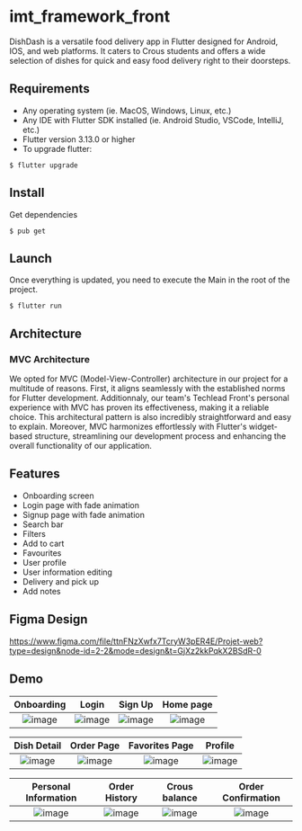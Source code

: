 # imt_framework_front

DishDash is a versatile food delivery app in Flutter designed for Android, IOS, and web platforms. It caters to Crous students and offers a wide selection of dishes for quick and easy food delivery right to their doorsteps.

## Requirements

* Any operating system (ie. MacOS, Windows, Linux, etc.)
* Any IDE with Flutter SDK installed (ie. Android Studio, VSCode, IntelliJ, etc.)
* Flutter version 3.13.0 or higher
* To upgrade flutter:
```
$ flutter upgrade
```

## Install 

Get dependencies
```
$ pub get
```

## Launch

Once everything is updated, you  need to execute the Main in the root of the project.

```
$ flutter run
```

## Architecture
 ### MVC Architecture

 We opted for MVC (Model-View-Controller) architecture in our project for a multitude of reasons. First, it aligns seamlessly with the established norms for Flutter development. Additionnaly, our team's Techlead Front's personal experience with MVC has proven its effectiveness, making it a reliable choice. This architectural pattern is also incredibly straightforward and easy to explain. Moreover, MVC harmonizes effortlessly with Flutter's widget-based structure, streamlining our development process and enhancing the overall functionality of our application.

## Features

* Onboarding screen
* Login page with fade animation
* Signup page with fade animation
* Search bar
* Filters
* Add to cart
* Favourites
* User profile
* User information editing
* Delivery and pick up
* Add notes

## Figma Design 
https://www.figma.com/file/ttnFNzXwfx7TcryW3pER4E/Projet-web?type=design&node-id=2-2&mode=design&t=GjXz2kkPqkX2BSdR-0

## Demo
Onboarding               | Login              | Sign Up               |  Home page
:-------------------------:|:-------------------------:|:-------------------------:|:-------------------------:
![image](https://github.com/Matheo-delaunay/imt-framework-front/assets/126581195/ef875b04-c295-4401-902b-4fcfdfbcc004)|![image](https://github.com/Matheo-delaunay/imt-framework-front/assets/126581195/93a450b0-4f09-49f1-b914-331d6e1c9b2e)|![image](https://github.com/Matheo-delaunay/imt-framework-front/assets/126581195/d2e1f17f-0c2b-430d-b149-a0af320ef754)|![image](https://github.com/Matheo-delaunay/imt-framework-front/assets/126581195/23515a12-817d-4284-99df-7b67f7dc194d)

Dish Detail               |  Order Page              | Favorites Page             |  Profile
:-------------------------:|:-------------------------:|:-------------------------:|:-------------------------:
![image](https://github.com/Matheo-delaunay/imt-framework-front/assets/126581195/538031c8-dd39-416d-aefb-16197a409fbb)|![image](https://github.com/Matheo-delaunay/imt-framework-front/assets/126581195/4afa8733-9314-49bb-8db5-3b4631aa73f3)|![image](https://github.com/Matheo-delaunay/imt-framework-front/assets/126581195/7c51aa1c-8710-4991-a0bc-f199e64d6e44)|![image](https://github.com/Matheo-delaunay/imt-framework-front/assets/126581195/30e8b7cd-d7c2-43dd-8ae2-4fe3f3f78479)

Personal Information       |  Order History            | Crous balance             |  Order Confirmation
:-------------------------:|:-------------------------:|:-------------------------:|:-------------------------:
![image](https://github.com/Matheo-delaunay/imt-framework-front/assets/126581195/4a6b190b-7aeb-40ba-a43c-581a938ad95b)|![image](https://github.com/Matheo-delaunay/imt-framework-front/assets/126581195/f20f1471-9c45-47f3-a21d-7fecf8f04396)|![image](https://github.com/Matheo-delaunay/imt-framework-front/assets/126581195/9ed441f3-7c36-4058-b3e2-0f0bf8427da9)|![image](https://github.com/Matheo-delaunay/imt-framework-front/assets/126581195/c7834c88-3d2b-41e5-8056-a79e6ac7a098)








